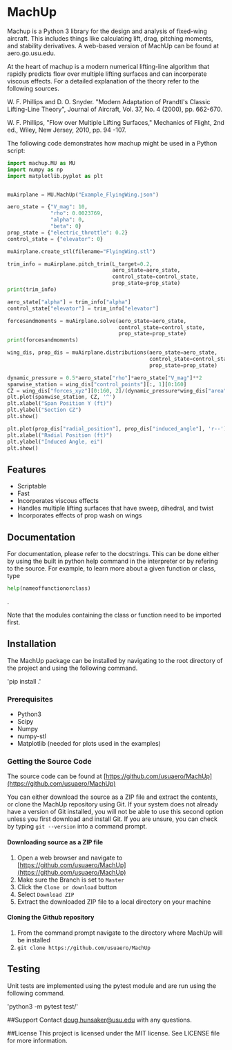 # MachUp
Machup is a Python 3 library for the design and analysis of 
fixed-wing aircraft. This includes things like calculating lift, 
drag, pitching moments, and stability derivatives. A web-based
version of MachUp can be found at aero.go.usu.edu.

At the heart of machup is a modern numerical lifting-line algorithm that
rapidly predicts flow over multiple lifting surfaces and can 
incorperate viscous effects. For a detailed explanation of the theory 
refer to the following sources.

W. F. Phillips and D. O. Snyder. "Modern Adaptation of Prandtl's
Classic Lifting-Line Theory", Journal of Aircraft, Vol. 37, No. 4
(2000), pp. 662-670.

W. F. Phillips, "Flow over Multiple Lifting Surfaces," Mechanics of
Flight, 2nd ed., Wiley, New Jersey, 2010, pp. 94 -107.


The following code demonstrates how machup might be used in a 
Python script:

```python
import machup.MU as MU
import numpy as np
import matplotlib.pyplot as plt


muAirplane = MU.MachUp("Example_FlyingWing.json")

aero_state = {"V_mag": 10,
              "rho": 0.0023769,
              "alpha": 0,
              "beta": 0}
prop_state = {"electric_throttle": 0.2}
control_state = {"elevator": 0}

muAirplane.create_stl(filename="FlyingWing.stl")

trim_info = muAirplane.pitch_trim(L_target=0.2,
                                  aero_state=aero_state,
                                  control_state=control_state,
                                  prop_state=prop_state)
print(trim_info)

aero_state["alpha"] = trim_info["alpha"]
control_state["elevator"] = trim_info["elevator"]

forcesandmoments = muAirplane.solve(aero_state=aero_state,
                                    control_state=control_state,
                                    prop_state=prop_state)
print(forcesandmoments)

wing_dis, prop_dis = muAirplane.distributions(aero_state=aero_state,
                                              control_state=control_state,
                                              prop_state=prop_state)

dynamic_pressure = 0.5*aero_state["rho"]*aero_state["V_mag"]**2
spanwise_station = wing_dis["control_points"][:, 1][0:160]
CZ = wing_dis["forces_xyz"][0:160, 2]/(dynamic_pressure*wing_dis["area"][0:160])
plt.plot(spanwise_station, CZ, '^')
plt.xlabel("Span Position Y (ft)")
plt.ylabel("Section CZ")
plt.show()

plt.plot(prop_dis["radial_position"], prop_dis["induced_angle"], 'r--')
plt.xlabel("Radial Position (ft)")
plt.ylabel("Induced Angle, ei")
plt.show()
```

## Features

* Scriptable
* Fast
* Incorperates viscous effects
* Handles multiple lifting surfaces that have sweep, dihedral, and twist
* Incorporates effects of prop wash on wings

## Documentation

For documentation, please refer to the docstrings. This can be done either by
using the built in python help command in the interpreter or by refering to the source.
For example, to learn more about a given function or class, type

```python
help(nameoffunctionorclass)
```
.

Note that the modules containing the class or function need to be imported first.

## Installation

The MachUp package can be installed by navigating to the root directory of the project
and using the following command. 

'pip install .'

### Prerequisites

* Python3
* Scipy
* Numpy
* numpy-stl
* Matplotlib (needed for plots used in the examples)

### Getting the Source Code

The source code can be found at [https://github.com/usuaero/MachUp](https://github.com/usuaero/MachUp)

You can either download the source as a ZIP file and extract the contents, or 
clone the MachUp repository using Git. If your system does not already have a 
version of Git installed, you will not be able to use this second option unless 
you first download and install Git. If you are unsure, you can check by typing 
`git --version` into a command prompt.

#### Downloading source as a ZIP file

1. Open a web browser and navigate to [https://github.com/usuaero/MachUp](https://github.com/usuaero/MachUp)
2. Make sure the Branch is set to `Master`
3. Click the `Clone or download` button
4. Select `Download ZIP`
5. Extract the downloaded ZIP file to a local directory on your machine

#### Cloning the Github repository

1. From the command prompt navigate to the directory where MachUp will be installed
2. `git clone https://github.com/usuaero/MachUp`

## Testing
Unit tests are implemented using the pytest module and are run using the following command.

'python3 -m pytest test/'

##Support
Contact doug.hunsaker@usu.edu with any questions.

##License
This project is licensed under the MIT license. See LICENSE file for more information. 
